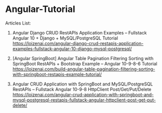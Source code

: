 # Angular-Tutorial

Articles List:
1. Angular Django CRUD RestAPIs Application Examples – Fullstack Angular 10 + Django + MySQL/PostgreSQL Tutorial
https://loizenai.com/angular-django-crud-restapis-application-examples-fullstack-angular-10-django-mysql-postgresql/

2. [Angular SpringBoot] Angular Table Pagination Filtering Sorting with SpringBoot RestAPIs + Bootstrap Example – Angular 10-9-8-6 Tutorial
https://loizenai.com/build-angular-table-pagination-filtering-sorting-with-springboot-restapis-example-tutorial/

3. Angular CRUD Application with SpringBoot and MySQL/PostgreSQL RestAPIs – Fullstack Angular 10-9-8 HttpClient Post/Get/Put/Delete
https://loizenai.com/angular-crud-application-with-springboot-and-mysql-postgresql-restapis-fullstack-angular-httpclient-post-get-put-delete/
